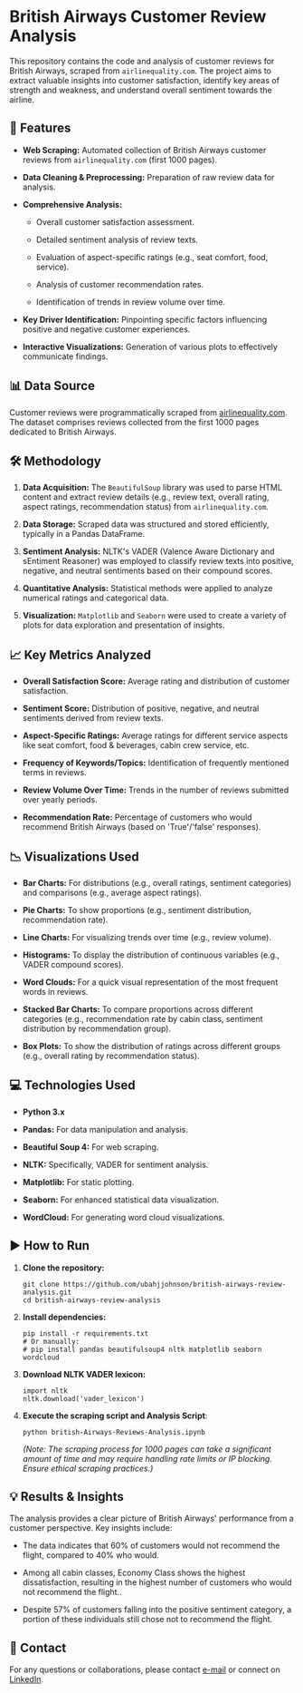 # British Airways Customer Review Analysis

This repository contains the code and analysis of customer reviews for British Airways, scraped from `airlinequality.com`. The project aims to extract valuable insights into customer satisfaction, identify key areas of strength and weakness, and understand overall sentiment towards the airline.

## 🚀 Features

* **Web Scraping:** Automated collection of British Airways customer reviews from `airlinequality.com` (first 1000 pages).

* **Data Cleaning & Preprocessing:** Preparation of raw review data for analysis.

* **Comprehensive Analysis:**

  * Overall customer satisfaction assessment.

  * Detailed sentiment analysis of review texts.

  * Evaluation of aspect-specific ratings (e.g., seat comfort, food, service).

  * Analysis of customer recommendation rates.

  * Identification of trends in review volume over time.

* **Key Driver Identification:** Pinpointing specific factors influencing positive and negative customer experiences.

* **Interactive Visualizations:** Generation of various plots to effectively communicate findings.

## 📊 Data Source

Customer reviews were programmatically scraped from [airlinequality.com](https://www.airlinequality.com/). The dataset comprises reviews collected from the first 1000 pages dedicated to British Airways.

## 🛠️ Methodology

1. **Data Acquisition:** The `BeautifulSoup` library was used to parse HTML content and extract review details (e.g., review text, overall rating, aspect ratings, recommendation status) from `airlinequality.com`.

2. **Data Storage:** Scraped data was structured and stored efficiently, typically in a Pandas DataFrame.

3. **Sentiment Analysis:** NLTK's VADER (Valence Aware Dictionary and sEntiment Reasoner) was employed to classify review texts into positive, negative, and neutral sentiments based on their compound scores.

4. **Quantitative Analysis:** Statistical methods were applied to analyze numerical ratings and categorical data.

5. **Visualization:** `Matplotlib` and `Seaborn` were used to create a variety of plots for data exploration and presentation of insights.

## 📈 Key Metrics Analyzed

* **Overall Satisfaction Score:** Average rating and distribution of customer satisfaction.

* **Sentiment Score:** Distribution of positive, negative, and neutral sentiments derived from review texts.

* **Aspect-Specific Ratings:** Average ratings for different service aspects like seat comfort, food & beverages, cabin crew service, etc.

* **Frequency of Keywords/Topics:** Identification of frequently mentioned terms in reviews.

* **Review Volume Over Time:** Trends in the number of reviews submitted over yearly periods.

* **Recommendation Rate:** Percentage of customers who would recommend British Airways (based on 'True'/'false' responses).

## 📉 Visualizations Used

* **Bar Charts:** For distributions (e.g., overall ratings, sentiment categories) and comparisons (e.g., average aspect ratings).

* **Pie Charts:** To show proportions (e.g., sentiment distribution, recommendation rate).

* **Line Charts:** For visualizing trends over time (e.g., review volume).

* **Histograms:** To display the distribution of continuous variables (e.g., VADER compound scores).

* **Word Clouds:** For a quick visual representation of the most frequent words in reviews.

* **Stacked Bar Charts:** To compare proportions across different categories (e.g., recommendation rate by cabin class, sentiment distribution by recommendation group).

* **Box Plots:** To show the distribution of ratings across different groups (e.g., overall rating by recommendation status).

## 💻 Technologies Used

* **Python 3.x**

* **Pandas:** For data manipulation and analysis.

* **Beautiful Soup 4:** For web scraping.

* **NLTK:** Specifically, VADER for sentiment analysis.

* **Matplotlib:** For static plotting.

* **Seaborn:** For enhanced statistical data visualization.

* **WordCloud:** For generating word cloud visualizations.

## ▶️ How to Run

1. **Clone the repository:**

   ```
   git clone https://github.com/ubahjjohnson/british-airways-review-analysis.git
   cd british-airways-review-analysis
   
   ```

2. **Install dependencies:**

   ```
   pip install -r requirements.txt
   # Or manually:
   # pip install pandas beautifulsoup4 nltk matplotlib seaborn wordcloud
   
   ```

3. **Download NLTK VADER lexicon:**

   ```
   import nltk
   nltk.download('vader_lexicon')
   
   ```

4. **Execute the scraping script and Analysis Script**:

   ```
   python british-Airways-Reviews-Analysis.ipynb
   
   ```

   *(Note: The scraping process for 1000 pages can take a significant amount of time and may require handling rate limits or IP blocking. Ensure ethical scraping practices.)*

## 💡 Results & Insights

The analysis provides a clear picture of British Airways' performance from a customer perspective. Key insights include:

* The data indicates that 60% of customers would not recommend the flight, compared to 40% who would.
  
* Among all cabin classes, Economy Class shows the highest dissatisfaction, resulting in the highest number of customers who would not recommend the flight..

* Despite 57% of customers falling into the positive sentiment category, a portion of these individuals still chose not to recommend the flight.


## 📧 Contact

For any questions or collaborations, please contact [e-mail](mailto:ubahjohnson@gmail.com) or connect on [LinkedIn](https://www.linkedin.com/in/johnson-ubah).
